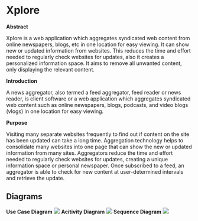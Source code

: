 # Xplore

**Abstract**

Xplore is a web application which aggregates syndicated web content from online newspapers, blogs, etc in one location for easy viewing. It can show new or updated information from websites. This reduces the time and effort needed to regularly check websites for updates, also it creates a personalized information space. It aims to remove all unwanted content, only displaying the relevant content.

**Introduction**

A news aggregator, also termed a feed aggregator, feed reader or news reader, is client software or a web application which aggregates syndicated web content such as online newspapers, blogs, podcasts, and video blogs (vlogs) in one location for easy viewing.

**Purpose**

Visiting many separate websites frequently to find out if content on the site has been updated can take a long time. Aggregation technology helps to consolidate many websites into one page that can show the new or updated information from many sites. Aggregators reduce the time and effort needed to regularly check websites for updates, creating a unique information space or personal newspaper. Once subscribed to a feed, an aggregator is able to check for new content at user-determined intervals and retrieve the update.

## Diagrams

**Use Case Diagram**
![](https://github.com/JaganKaartik/Xplore/blob/master/UCD.png)
**Acitivity Diagram**
![](https://github.com/JaganKaartik/Xplore/blob/master/Activity_diagram.jpg)
**Sequence Diagram**
![](https://github.com/JaganKaartik/Xplore/blob/master/SoftwareEngineering.png)
